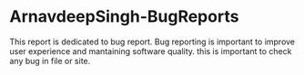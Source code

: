 # ArnavdeepSingh-BugReports
This report is dedicated to bug report.
Bug reporting is important to improve user experience and mantaining software quality.
this is important to check any bug in file or site.
